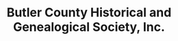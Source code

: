 ---
layout: repo
title: "Butler County Historical and Genealogical Society, Inc."
id: 10458
permalink: repos/10458/
---
